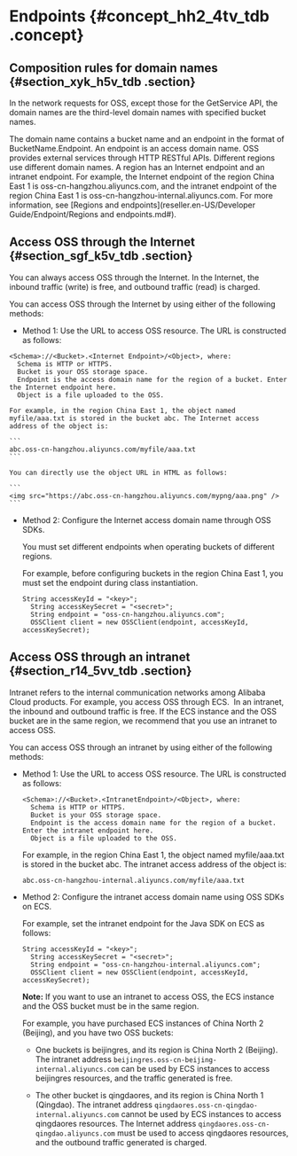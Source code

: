 # Endpoints {#concept_hh2_4tv_tdb .concept}

## Composition rules for domain names {#section_xyk_h5v_tdb .section}

In the network requests for OSS, except those for the GetService API, the domain names are the third-level domain names with specified bucket names.

The domain name contains a bucket name and an endpoint in the format of BucketName.Endpoint. An endpoint is an access domain name. OSS provides external services through HTTP RESTful APIs. Different regions use different domain names. A region has an Internet endpoint and an intranet endpoint. For example, the Internet endpoint of the region China East 1 is oss-cn-hangzhou.aliyuncs.com, and the intranet endpoint of the region China East 1 is oss-cn-hangzhou-internal.aliyuncs.com. For more information, see [Regions and endpoints](reseller.en-US/Developer Guide/Endpoint/Regions and endpoints.md#).

## Access OSS through the Internet {#section_sgf_k5v_tdb .section}

You can always access OSS through the Internet. In the Internet, the inbound traffic \(write\) is free, and outbound traffic \(read\) is charged.

You can access OSS through the Internet by using either of the following methods:

-   Method 1: Use the URL to access OSS resource. The URL is constructed as follows:

```
<Schema>://<Bucket>.<Internet Endpoint>/<Object>, where:
  Schema is HTTP or HTTPS.
  Bucket is your OSS storage space.
  Endpoint is the access domain name for the region of a bucket. Enter the Internet endpoint here.
  Object is a file uploaded to the OSS.
```

    For example, in the region China East 1, the object named myfile/aaa.txt is stored in the bucket abc. The Internet access address of the object is:

    ```
    abc.oss-cn-hangzhou.aliyuncs.com/myfile/aaa.txt
    ```

    You can directly use the object URL in HTML as follows:

    ```
    <img src="https://abc.oss-cn-hangzhou.aliyuncs.com/mypng/aaa.png" />
    ```

-   Method 2: Configure the Internet access domain name through OSS SDKs.

    You must set different endpoints when operating buckets of different regions.

    For example, before configuring buckets in the region China East 1, you must set the endpoint during class instantiation.

    ```
    String accessKeyId = "<key>";
      String accessKeySecret = "<secret>";
      String endpoint = "oss-cn-hangzhou.aliyuncs.com";
      OSSClient client = new OSSClient(endpoint, accessKeyId, accessKeySecret);
    ```


## Access OSS through an intranet {#section_r14_5vv_tdb .section}

Intranet refers to the internal communication networks among Alibaba Cloud products. For example, you access OSS through ECS.  In an intranet, the inbound and outbound traffic is free. If the ECS instance and the OSS bucket are in the same region, we recommend that you use an intranet to access OSS.

You can access OSS through an intranet by using either of the following methods:

-   Method 1: Use the URL to access OSS resource. The URL is constructed as follows:

    ```
    <Schema>://<Bucket>.<IntranetEndpoint>/<Object>, where: 
      Schema is HTTP or HTTPS.
      Bucket is your OSS storage space.
      Endpoint is the access domain name for the region of a bucket. Enter the intranet endpoint here.
      Object is a file uploaded to the OSS.
    ```

    For example, in the region China East 1, the object named myfile/aaa.txt is stored in the bucket abc. The intranet access address of the object is:

    ```
    abc.oss-cn-hangzhou-internal.aliyuncs.com/myfile/aaa.txt 
    ```

-   Method 2: Configure the intranet access domain name using OSS SDKs on ECS.

    For example, set the intranet endpoint for the Java SDK on ECS as follows:

    ```
    String accessKeyId = "<key>";
      String accessKeySecret = "<secret>";
      String endpoint = "oss-cn-hangzhou-internal.aliyuncs.com";
      OSSClient client = new OSSClient(endpoint, accessKeyId, accessKeySecret);
    ```

    **Note:** If you want to use an intranet to access OSS, the ECS instance and the OSS bucket must be in the same region.

    For example, you have purchased ECS instances of China North 2 \(Beijing\), and you have two OSS buckets:

    -   One buckets is beijingres, and its region is China North 2 \(Beijing\). The intranet address `beijingres.oss-cn-beijing-internal.aliyuncs.com` can be used by ECS instances to access beijingres resources, and the traffic generated is free.

    -   The other bucket is qingdaores, and its region is China North 1 \(Qingdao\). The intranet address `qingdaores.oss-cn-qingdao-internal.aliyuncs.com` cannot be used by ECS instances to access qingdaores resources. The Internet address `qingdaores.oss-cn-qingdao.aliyuncs.com` must be used to access qingdaores resources, and the outbound traffic generated is charged.


